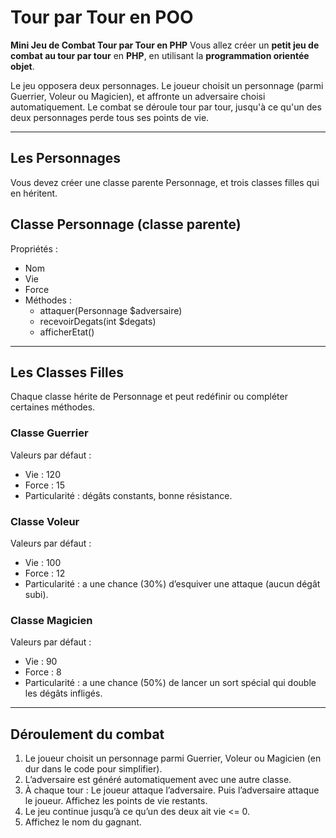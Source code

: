 # Tour par Tour en POO

**Mini Jeu de Combat Tour par Tour en PHP**
Vous allez créer un **petit jeu de combat au tour par tour** en **PHP**, en utilisant la **programmation orientée objet**.

Le jeu opposera deux personnages. Le joueur choisit un personnage (parmi Guerrier, Voleur ou Magicien), et affronte un adversaire choisi automatiquement. Le combat se déroule tour par tour, jusqu'à ce qu'un des deux personnages perde tous ses points de vie.

---

## Les Personnages
Vous devez créer une classe parente Personnage, et trois classes filles qui en héritent.

## Classe Personnage (classe parente)
Propriétés :
* Nom
* Vie
* Force
* Méthodes :
    * attaquer(Personnage $adversaire)
    * recevoirDegats(int $degats)
    * afficherEtat()
---

## Les Classes Filles
Chaque classe hérite de Personnage et peut redéfinir ou compléter certaines méthodes.

### Classe Guerrier
Valeurs par défaut :
* Vie : 120
* Force : 15
* Particularité : dégâts constants, bonne résistance.

### Classe Voleur
Valeurs par défaut :
* Vie : 100
* Force : 12
* Particularité : a une chance (30%) d’esquiver une attaque (aucun dégât subi).

### Classe Magicien
Valeurs par défaut :
* Vie : 90
* Force : 8
* Particularité : a une chance (50%) de lancer un sort spécial qui double les dégâts infligés.
---

## Déroulement du combat
1. Le joueur choisit un personnage parmi Guerrier, Voleur ou Magicien (en dur dans le code pour simplifier).
2. L’adversaire est généré automatiquement avec une autre classe.
3. À chaque tour :
Le joueur attaque l’adversaire.
Puis l’adversaire attaque le joueur.
Affichez les points de vie restants.
4. Le jeu continue jusqu’à ce qu’un des deux ait vie <= 0.
5. Affichez le nom du gagnant.